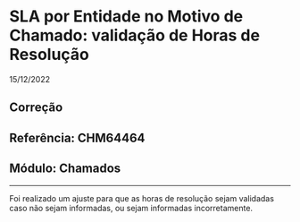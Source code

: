 # SLA por Entidade no Motivo de Chamado: validação de Horas de Resolução
15/12/2022
## Correção
## Referência: CHM64464
## Módulo: Chamados
***

Foi realizado um ajuste para que as horas de resolução sejam validadas caso não sejam informadas, ou sejam informadas incorretamente.
